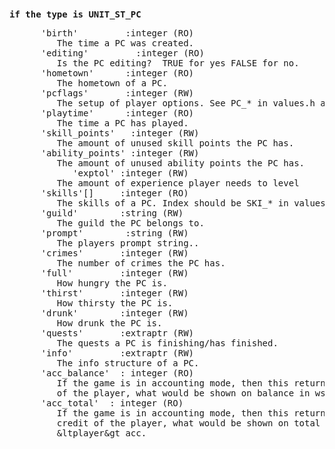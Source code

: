 <div class="mw-parser-output"><p><br />
<span id="upc"></span>
</p>
<pre><b>if the type is UNIT_ST_PC</b>
</pre>
<pre>      'birth'         :integer (RO)
         The time a PC was created.
	  'editing'         :integer (RO)
	     Is the PC editing?  TRUE for yes FALSE for no.
      'hometown'      :integer (RO)
         The hometown of a PC.
      'pcflags'       :integer (RW)
         The setup of player options. See PC_* in values.h and/or vme.h
      'playtime'      :integer (RO)
         The time a PC has played.
      'skill_points'   :integer (RW)
         The amount of unused skill points the PC has.
      'ability_points' :integer (RW)
         The amount of unused ability points the PC has.
	        'exptol' :integer (RW)
         The amount of experience player needs to level
      'skills'[]     :integer (RO)
         The skills of a PC. Index should be SKI_* in values.h and/or vme.h
      'guild'        :string (RW)
         The guild the PC belongs to.
      'prompt'        :string (RW)
         The players prompt string..
      'crimes'       :integer (RW)
         The number of crimes the PC has.
      'full'         :integer (RW)
         How hungry the PC is.
      'thirst'       :integer (RW)
         How thirsty the PC is.
      'drunk'        :integer (RW)
         How drunk the PC is.
      'quests'       :extraptr (RW)
         The quests a PC is finishing/has finished.
      'info'         :extraptr (RW)
         The info structure of a PC.
      'acc_balance'  : integer (RO)
         If the game is in accounting mode, then this returns the balance
         of the player, what would be shown on balance in wstat &lt;player&gt; acc.
      'acc_total'  : integer (RO)
         If the game is in accounting mode, then this returns the total
         credit of the player, what would be shown on total in wstat
         &amp;ltplayer&amp;gt acc.
</pre></div>